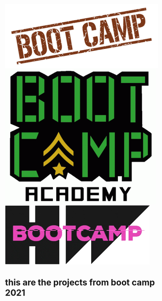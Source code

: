 ![](BOOTCAMP-APP/docs/bootcamp.jpg)
![](BOOTCAMP-APP/docs/boot1.gif)
![](BOOTCAMP-APP/docs/giphy.gif)

# this are the projects from boot camp 2021 
